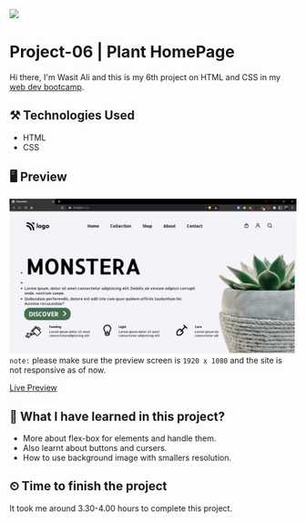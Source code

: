 ![](https://img.shields.io/badge/Technologies-HTML--CSS-orange)

# Project-06 | Plant HomePage

Hi there,
I'm Wasit Ali and this is my 6th project on HTML and CSS in my [web dev bootcamp](https://ineuron.ai/course/Full-Stack-Javascript-Web-Developer).

## ⚒️ Technologies Used

- HTML
- CSS

## 🖥 Preview

![](./photos/2022-10-14-12-18-29.png)
`note:` please make sure the preview screen is `1920 x 1080` and the site is not responsive as of now.

[Live Preview](https://flourishing-cupcake-cd4f3a.netlify.app/)

## 👀 What I have learned in this project?

- More about flex-box for elements and handle them.
- Also learnt about buttons and cursers.
- How to use background image with smallers resolution.

## ⏲ Time to finish the project

It took me around 3.30-4.00 hours to complete this project.
